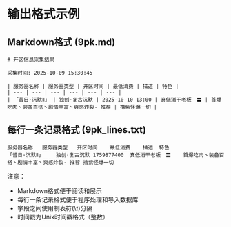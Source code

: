 # 输出格式示例

## Markdown格式 (9pk.md)
```
# 开区信息采集结果

采集时间: 2025-10-09 15:30:45

| 服务器名称 | 服务器类型 | 开区时间 | 最低消费 | 描述 | 特色 |
| --- | --- | --- | --- | --- | --- |
| 「昔日·沉默Ⅱ」 | 独创·复古沉默 | 2025-10-10 13:00 | 真低消干老板　〓 | 首爆吃肉丶装备百搭丶剧情丰富丶爽感炸裂- 推荐 | 撸紫怪爆一切 |
```

## 每行一条记录格式 (9pk_lines.txt)
```
服务器名称	服务器类型	开区时间	最低消费	描述	特色
「昔日·沉默Ⅱ」	独创·复古沉默	1759877400	真低消干老板　〓	首爆吃肉丶装备百搭丶剧情丰富丶爽感炸裂- 推荐	撸紫怪爆一切
```

注意：
- Markdown格式便于阅读和展示
- 每行一条记录格式便于程序处理和导入数据库
- 字段之间使用制表符(\t)分隔
- 时间戳为Unix时间戳格式（整数）